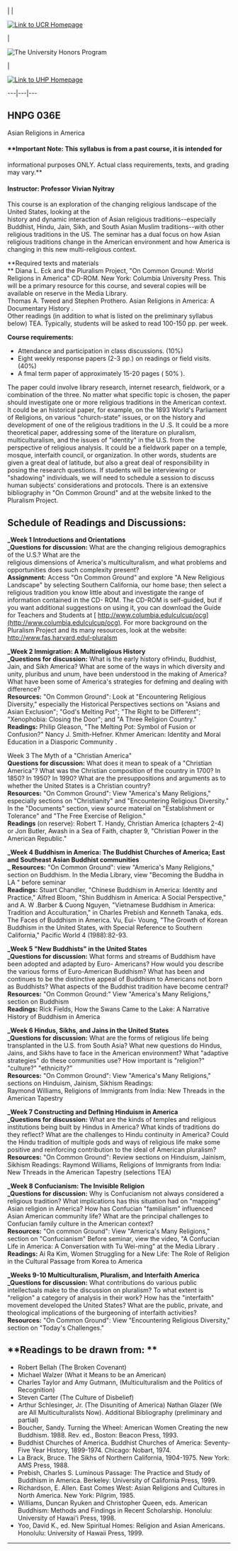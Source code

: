 |  |

[![Link to UCR Homepage](../images/logo2.gif)](http://www.ucr.edu)

|

![The University Honors Program](../images/UHP.gif)

|

[![Link to UHP Homepage](../images/home.gif)](../index.html)  
  
---|---|---  
  
## HNPG 036E  
Asian Religions in America

#### **Important Note: This syllabus is from a past course, it is intended for
informational purposes ONLY.   Actual class requirements, texts, and grading
may vary.**

#### Instructor: Professor Vivian Nyitray

This course is an exploration of the changing religious landscape of the
United States, looking at the  
history and dynamic interaction of Asian religious traditions--especially
Buddhist, Hindu, Jain, Sikh, and South Asian Muslim traditions--with other
religious traditions in the US. The seminar has a dual focus on how Asian
religious traditions change in the American environment and how America is
changing in this new multi-religious context.

**Required texts and materials  
** Diana L. Eck and the Pluralism Project, "On Common Ground: World Religions
in America" CD-ROM. New York: Columbia University Press. This will be a
primary resource for this course, and several copies will be available on
reserve in the Media Library.  
Thomas A. Tweed and Stephen Prothero. Asian Religions in America: A
Documentary History .  
Other readings (in addition to what is listed on the preliminary syllabus
below) TEA. Typically, students will be asked to read 100-150 pp. per week.

**Course requirements:**

  * Attendance and participation in class discussions. (10%)  
  * Eight weekly response papers (2-3 pp.) on readings or field visits. (40%)
  * A fmal term paper of approximately 15-20 pages ( 50% ). 

The paper could involve library research, internet research, fieldwork, or a
combination of the three. No matter what specific topic is chosen, the paper
should investigate one or more religious traditions in the American context.
It could be an historical paper, for example, on the 1893 World's Parliament
of Religions, on various "church-state" issues, or on the history and
development of one of the religious traditions in the U .S. It could be a more
theoretical paper, addressing some of the literature on pluralism,
multiculturalism, and the issues of "identity" in the U.S. from the
perspective of religious analysis. It could be a fieldwork paper on a temple,
mosque, interfaith council, or organization. In other words, students are
given a great deal of latitude, but also a great deal of responsibility in
posing the research questions. If students will be interviewing or "shadowing"
individuals, we will need to schedule a session to discuss human subjects'
considerations and protocols. There is an extensive bibliography in "On Common
Ground" and at the website linked to the Pluralism Project.

## **Schedule of Readings and Discussions:**

**_Week 1 Introductions and Orientations  
_Questions for discussion:** What are the changing religious demographics of
the U.S.? What are the  
religious dimensions of America's multiculturalism, and what problems and
opportunities does such complexity present?  
**Assignment:** Access "On Common Ground" and explore "A New Religious
Landscape" by selecting Southern California, our home base; then select a
religious tradition you know little about and investigate the range of
information contained in the CD- ROM. The CD-ROM is self-guided, but if you
want additional suggestions on using it, you can download the Guide for
Teachers and Students at [
http://www.columbia.edulculcup/ocg](http://www.columbia.edulculcup/ocg). For
more background on the Pluralism Project and its many resources, look at the
website: <http://www.fas.harvard.edul-pluralsm>

**_Week 2 Immigration: A Multireligious History  
_Questions for discussion:** What is the early history ofHindu, Buddhist,
Jain, and Sikh America? What are some of the ways in which diversity and
unity, pluribus and unum, have been understood in the making of America? What
have been some of America's strategies for defming and dealing with
difference?  
**Resources:** "On Common Ground": Look at "Encountering Religious Diversity,"
especially the Historical Perspectives sections on "Asians and Asian
Exclusion"; "God's Melting Pot"; "The Right to be Different"; "Xenophobia:
Closing the Door"; and "A Three Religion Country."  
**Readings:** Philip Gleason, "The Melting Pot: Symbol of Fusion or
Confusion?" Nancy J. Smith-Hefner. Khmer American: Identity and Moral
Education in a Diasporic Community .  

Week 3 The Myth of a "Christian America"  
**Questions for discussion:** What does it mean to speak of a "Christian
America"? What was the Christian composition of the country in 1700? In 1850?
In 1950? In 1990? What are the presuppositions and arguments as to whether the
United States is a Christian country?  
**Resources:** "On Common Ground": View "America's Many Religions," especially
sections on "Christianity" and "Encountering Religious Diversity." In the
"Documents" section, view source material on "Establishment or Tolerance" and
"The Free Exercise of Religion."  
**Readings** (on reserve): Robert T. Handy, Christian America (chapters 2-4)
or Jon Butler, Awash in a Sea of Faith, chapter 9, "Christian Power in the
American Republic."  

**_Week 4 Buddhism in America: The Buddhist Churches of America; East and
Southeast Asian Buddhist communities  
_ Resources:** "On Common Ground": view "America's Many Religions," section on
Buddhism. In the Media Library, view "Becoming the Buddha in LA " before
seminar  
**Readings:** Stuart Chandler, "Chinese Buddhism in America: Identity and
Practice," Alfred Bloom, "Shin Buddhism in America: A Social Perspective," and
A. W .Barber  & Cuong Nguyen, "Vietnamese Buddhism in America: Tradition and
Acculturation," in Charles Prebish and Kenneth Tanaka, eds. The Faces of
Buddhism in America. Vu, Eui- Voung, "The Growth of Korean Buddhism in the
United States, with Special Reference to Southern California," Pacific World 4
(1988):82-93.

**_Week 5 "New Buddhists" in the United States  
_Questions for discussion:** What forms and streams of Buddhism have been
adopted and adapted by Euro- Americans? How would you describe the various
forms of Euro-American Buddhism? What has been and continues to be the
distinctive appeal of Buddhism to Americans not born as Buddhists? What
aspects of the Buddhist tradition have become central?  
**Resources:** "On Common Ground:" View "America's Many Religions," section on
Buddhism  
**Readings:** Rick Fields, How the Swans Came to the Lake: A Narrative History
of Buddhism in America

**_Week 6 Hindus, Sikhs, and Jains in the United States  
_Questions for discussion:** What are the forms of religious life being
transplanted in the U.S. from South Asia? What new questions do Hindus, Jains,
and Sikhs have to face in the American environment? What "adaptive strategies"
do these communities use? How important is "religion?" "culture?" "ethnicity?"  
**Resources:** "On Common Ground": View "America's Many Religions," sections
on Hinduism, Jainism, Sikhism Readings:  
Raymond Williams, Religions of Immigrants from India: New Threads in the
American Tapestry

**_Week 7 Constructing and DefIning Hinduism in America  
_Questions for discussion:** What are the kinds of temples and religious
institutions being built by Hindus in America? What kinds of traditions do
they reflect? What are the challenges to Hindu continuity in America? Could
the Hindu tradition of multiple gods and ways of religious life make some
positive and reinforcing contribution to the ideal of American pluralism?  
**Resources:** "On Common Ground": Review sections on Hinduism, Jainism,
Sikhism Readings: Raymond Williams, Religions of Immigrants from India: New
Threads in the American Tapestry (selections TEA)  

**_Week 8 Confucianism: The Invisible Religion  
_Questions for discussion:** Why is Confucianism not always considered a
religious tradition? What implications has this situation had on "mapping"
Asian religion in America? How has Confucian "familialism" influenced Asian
American community life? What are the principal challenges to Confucian family
culture in the American context?  
**Resources:** "On common Ground": View "America's Many Religions," section on
"Confucianism" Before seminar, view the video, "A Confucian Life in America: A
Conversation with Tu Wei-ming" at the Media Library .  
**Readings:** Ai Ra Kim, Women Struggling for a New Life: The Role of Religion
in the Cultural Passage from Korea to America  

**_Weeks 9-10 Multiculturalism, Pluralism, and Interfaith America  
_Questions for discussion:** What contributions do various public
intellectuals make to the discussion on pluralism? To what extent is
"religion" a category of analysis in their work? How has the "interfaith"
movement developed the United States? What are the public, private, and
theological implications of the burgeoning of interfaith activities?  
**Resources:** "On Common Ground": View "Encountering Religious Diversity,"
section on "Today's Challenges."  

## **Readings to be drawn from:  **

  * Robert Bellah (The Broken Covenant) 
  * Michael Walzer (What it Means to be an American) 
  * Charles Taylor and Amy Gutmann, (Multiculturalism and the Politics of Recognition) 
  * Steven Carter (The Culture of Disbelief) 
  * Arthur Schlesinger, Jr. (The Disuniting of America) Nathan Glazer (We are All Multiculturalists Now). Additional Bibliography (preliminary and partial) 
  * Boucher, Sandy. Turning the Wheel: American Women Creating the new Buddhism. 1988. Rev. ed., Boston: Beacon Press, 1993. 
  * Buddhist Churches of America. Buddhist Churches of America: Seventy-Five Year History, 1899-1974. Chicago: Nobart, 1974. 
  * La Brack, Bruce. The Sikhs of Northern California, 1904-1975. New York: AMS Press, 1988. 
  * Prebish, Charles S. Luminous Passage: The Practice and Study of Buddhism in America. Berkeley: University of California Press, 1999. 
  * Richardson, E. Allen. East Comes West: Asian Religions and Cultures in North America. New York: Pilgrim, 1985. 
  * Williams, Duncan Ryuken and Christopher Queen, eds. American Buddhism: Methods and Findings in Recent Scholarship. Honolulu: University of Hawai'i Press, 1998. 
  * Yoo, David K., ed. New Spiritual Homes: Religion and Asian Americans. Honolulu: University of Hawaii Press, 1999.

  
---

